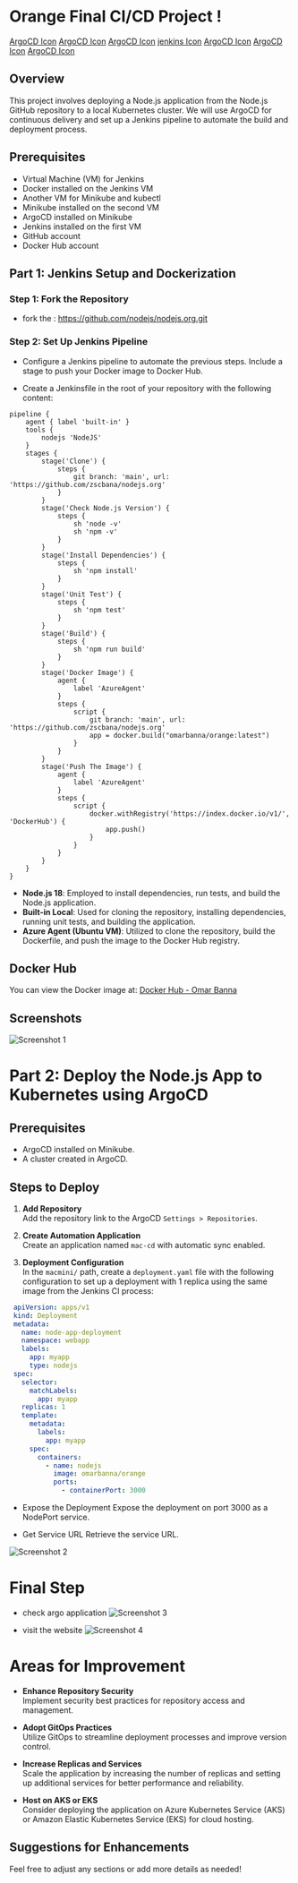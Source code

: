 # Orange Final CI/CD Project !
[ArgoCD Icon](icons/orange.png) [ArgoCD Icon](icons/digitalhub.png)
[ArgoCD Icon](icons/argocd.png)
[jenkins Icon](icons/jenkins.png)
[ArgoCD Icon](icons/azure.png)
[ArgoCD Icon](icons/ubuntu.png)
[ArgoCD Icon](icons/docker.png)

## Overview
This project involves deploying a Node.js application from the Node.js GitHub repository to a local Kubernetes cluster. We will use ArgoCD for continuous delivery and set up a Jenkins pipeline to automate the build and deployment process.

## Prerequisites
- Virtual Machine (VM) for Jenkins
- Docker installed on the Jenkins VM
- Another VM for Minikube and kubectl
- Minikube installed on the second VM
- ArgoCD installed on Minikube
- Jenkins installed on the first VM
- GitHub account
- Docker Hub account

## Part 1: Jenkins Setup and Dockerization

### Step 1: Fork the Repository
- fork the : https://github.com/nodejs/nodejs.org.git

### Step 2: Set Up Jenkins Pipeline
- Configure a Jenkins pipeline to automate the previous steps. Include a stage to push your Docker image to Docker Hub.

- Create a Jenkinsfile in the root of your repository with the following content:
```
pipeline {
    agent { label 'built-in' }
    tools {
        nodejs 'NodeJS'
    }
    stages {
        stage('Clone') {
            steps {
                git branch: 'main', url: 'https://github.com/zscbana/nodejs.org'
            }
        }
        stage('Check Node.js Version') {
            steps {
                sh 'node -v'
                sh 'npm -v'
            }
        }
        stage('Install Dependencies') {
            steps {
                sh 'npm install'
            }
        }
        stage('Unit Test') {
            steps {
                sh 'npm test'
            }
        }
        stage('Build') {
            steps {
                sh 'npm run build'
            }
        }
        stage('Docker Image') {
            agent {
                label 'AzureAgent'
            }
            steps {
                script {
                    git branch: 'main', url: 'https://github.com/zscbana/nodejs.org'
                    app = docker.build("omarbanna/orange:latest")
                }
            }
        }
        stage('Push The Image') {
            agent {
                label 'AzureAgent'
            }
            steps {
                script {
                    docker.withRegistry('https://index.docker.io/v1/', 'DockerHub') {
                        app.push()
                    }
                }
            }
        }
    }
}
```
- **Node.js 18**: Employed to install dependencies, run tests, and build the Node.js application.
- **Built-in Local**: Used for cloning the repository, installing dependencies, running unit tests, and building the application.
- **Azure Agent (Ubuntu VM)**: Utilized to clone the repository, build the Dockerfile, and push the image to the Docker Hub registry.

## Docker Hub

You can view the Docker image at: [Docker Hub - Omar Banna](https://hub.docker.com/r/omarbanna/orange)

## Screenshots

![Screenshot 1](screenshots/screenshot1.png)

# Part 2: Deploy the Node.js App to Kubernetes using ArgoCD

## Prerequisites
- ArgoCD installed on Minikube.
- A cluster created in ArgoCD.

## Steps to Deploy

1. **Add Repository**  
   Add the repository link to the ArgoCD `Settings > Repositories`.

2. **Create Automation Application**  
   Create an application named `mac-cd` with automatic sync enabled.

3. **Deployment Configuration**  
   In the `macmini/` path, create a `deployment.yaml` file with the following configuration to set up a deployment with 1 replica using the same image from the Jenkins CI process:

  ```yaml
   apiVersion: apps/v1
   kind: Deployment
   metadata:
     name: node-app-deployment
     namespace: webapp
     labels: 
       app: myapp
       type: nodejs
   spec:
     selector:
       matchLabels:
         app: myapp
     replicas: 1
     template:
       metadata:
         labels:
           app: myapp
       spec:
         containers:
           - name: nodejs
             image: omarbanna/orange
             ports:
               - containerPort: 3000
```
- Expose the Deployment
Expose the deployment on port 3000 as a NodePort service.

- Get Service URL
Retrieve the service URL.

![Screenshot 2](screenshots/screenshot2.png)

# Final Step
- check argo application
![Screenshot 3](screenshots/screenshot3.png)

- visit  the website
![Screenshot 4](screenshots/screenshot4.png)

# Areas for Improvement

- **Enhance Repository Security**  
  Implement security best practices for repository access and management.

- **Adopt GitOps Practices**  
  Utilize GitOps to streamline deployment processes and improve version control.

- **Increase Replicas and Services**  
  Scale the application by increasing the number of replicas and setting up additional services for better performance and reliability.

- **Host on AKS or EKS**  
  Consider deploying the application on Azure Kubernetes Service (AKS) or Amazon Elastic Kubernetes Service (EKS) for cloud hosting.

## Suggestions for Enhancements
Feel free to adjust any sections or add more details as needed!
